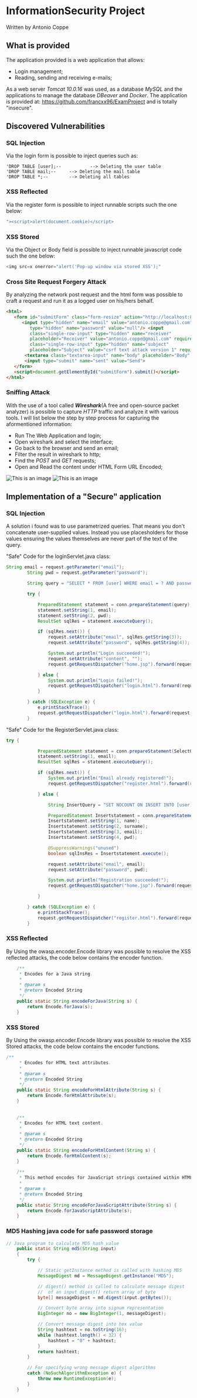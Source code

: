# InformationSecurity Project
Written by Antonio Coppe

## What is provided

The application provided is a web application that allows: 

- Login management;
- Reading, sending and receiving e-mails;

As a web server *Tomcat 10.0.16* was used, as a database *MySQL* and the applications to manage the database *DBeaver* and *Docker*. The application is provided at: https://github.com/francxx96/ExamProject and is totally "insecure".

## Discovered Vulnerabilities

### SQL Injection
Via the login form is possible to inject queries such as:
```mysql
'DROP TABLE [user];-- 	        --> Deleting the user table
'DROP TABLE mail;--		--> Deleting the mail table
'DROP TABLE *;--		--> Deleting all tables
```

### XSS Reflected

Via the register form is possible to inject runnable scripts such the one below:

```javascript
"><script>alert(document.cookie)</script>
```

### XSS Stored

Via the Object or Body field is possible to inject runnable javascript code such the one below:
```javascript
<img src=x onerror="alert('Pop-up window via stored XSS');"
```
### Cross Site Request Forgery Attack
By analyzing the network post request and the html form was possible to craft a request and run it as a logged user on his/hers behalf.
```html
<html>
   <form id="submitForm" class="form-resize" action="http://localhost:8080/ExamProject/SendMailServlet" method="post">
      <input type="hidden" name="email" value="antonio.coppe@gmail.com"/> <input
         type="hidden" name="password" value="null"/> <input
         class="single-row-input" type="hidden" name="receiver"
         placeholder="Receiver" value="antonio.coppe@gmail.com" required/> <input
         class="single-row-input" type="hidden" name="subject"
         placeholder="Subject" value="csrf text attack version 1" required>
       <textarea class="textarea-input" name="body" placeholder="Body" wrap="hard"  value = "this is the body of a csef attack"required></textarea>
       <input type="submit" name="sent" value="Send">
   </form>
   <script>document.getElementById("submitForm").submit()</script>
</html>
```

### Sniffing Attack
With the use of a tool called ***Wireshark***(A free and open-source packet analyzer) is possible to capture *HTTP* traffic and analyze it with various tools. I will list below the step by step process for capturing the aformentioned information:
- Run The Web Application and login;
- Open wireshark and select the interface;
- Go back to the browser and send an email;
- Filter the result in wireshark to http;
- Find the *POST* and *GET* requests;
- Open and Read the content under HTML Form URL Encoded;

![This is an image](https://github.com/AntonioCoppe/InformationSecurityProject/blob/main/WiresharkMailExploited.png)
![This is an image](https://github.com/AntonioCoppe/InformationSecurityProject/blob/main/WiresharkPacketSniffing.png)


## Implementation of a "Secure" application

### SQL Injection
A solution i found was to use parametrized queries. That means you don't concatenate user-supplied values. Instead you use placesholders for those values ensuring the values themselves are never part of the text of the query.

"Safe" Code for the loginServlet.java class:

```java
String email = request.getParameter("email");
		String pwd = request.getParameter("password");

		String query = "SELECT * FROM [user] WHERE email = ? AND password = ?";

		try {

			PreparedStatement statement = conn.prepareStatement(query);
			statement.setString(1, email);
			statement.setString(2, pwd);
			ResultSet sqlRes = statement.executeQuery();

			if (sqlRes.next()) {
				request.setAttribute("email", sqlRes.getString(3));
				request.setAttribute("password", sqlRes.getString(4));

				System.out.println("Login succeeded!");
				request.setAttribute("content", "");
				request.getRequestDispatcher("home.jsp").forward(request, response);

			} else {
				System.out.println("Login failed!");
				request.getRequestDispatcher("login.html").forward(request, response);
			}

		} catch (SQLException e) {
			e.printStackTrace();
			request.getRequestDispatcher("login.html").forward(request, response);
		}

```

"Safe" Code for the RegisterServlet.java class:

```java
try {

			PreparedStatement statement = conn.prepareStatement(SelectQuery);
			statement.setString(1, email);
			ResultSet sqlRes = statement.executeQuery();

			if (sqlRes.next()) {
				System.out.println("Email already registered!");
				request.getRequestDispatcher("register.html").forward(request, response);

			} else {

				String InsertQuery = "SET NOCOUNT ON INSERT INTO [user] (name, surname, email, password ) VALUES (?, ?, ?, ?)";

				PreparedStatement Insertstatement = conn.prepareStatement(InsertQuery);
				Insertstatement.setString(1, name);
				Insertstatement.setString(2, surname);
				Insertstatement.setString(3, email);
				Insertstatement.setString(4, pwd);

				@SuppressWarnings("unused")
				boolean sqlInsRes = Insertstatement.execute();

				request.setAttribute("email", email);
				request.setAttribute("password", pwd);

				System.out.println("Registration succeeded!");
				request.getRequestDispatcher("home.jsp").forward(request, response);

			}

		} catch (SQLException e) {
			e.printStackTrace();
			request.getRequestDispatcher("register.html").forward(request, response);
		}
```
### XSS Reflected
By Using the owasp.encoder.Encode library was possible to resolve the XSS reflected attacks, the code below contains the encoder function.
```java
    /**
	 * Encodes for a Java string.
	 *
	 * @param s
	 * @return Encoded String
	 */
	public static String encodeForJava(String s) {
		return Encode.forJava(s);
	}
```

### XSS Stored
By Using the owasp.encoder.Encode library was possible to resolve the XSS Stored attacks, the code below contains the encoder functions.
```java
/**
	 * Encodes for HTML text attributes.
	 *
	 * @param s
	 * @return Encoded String
	 */
	public static String encodeForHtmlAttribute(String s) {
		return Encode.forHtmlAttribute(s);
	}
	
	
	/**
	 * Encodes for HTML text content.
	 *
	 * @param s
	 * @return Encoded String
	 */
	public static String encodeForHtmlContent(String s) {
		return Encode.forHtmlContent(s);
	}
	
	/**
	 * This method encodes for JavaScript strings contained within HTML script attributes (such as onclick).
	 *
	 * @param s
	 * @return Encoded String
	 */
	public static String encodeForJavaScriptAttribute(String s) {
		return Encode.forJavaScriptAttribute(s);
	}
```

### MD5 Hashing java code for safe password storage
```java
// Java program to calculate MD5 hash value
    public static String md5(String input)
    {
        try {

            // Static getInstance method is called with hashing MD5
            MessageDigest md = MessageDigest.getInstance("MD5");

            // digest() method is called to calculate message digest
            //  of an input digest() return array of byte
            byte[] messageDigest = md.digest(input.getBytes());

            // Convert byte array into signum representation
            BigInteger no = new BigInteger(1, messageDigest);

            // Convert message digest into hex value
            String hashtext = no.toString(16);
            while (hashtext.length() < 32) {
                hashtext = "0" + hashtext;
            }
            return hashtext;
        }

        // For specifying wrong message digest algorithms
        catch (NoSuchAlgorithmException e) {
            throw new RuntimeException(e);
        }
    }
```

